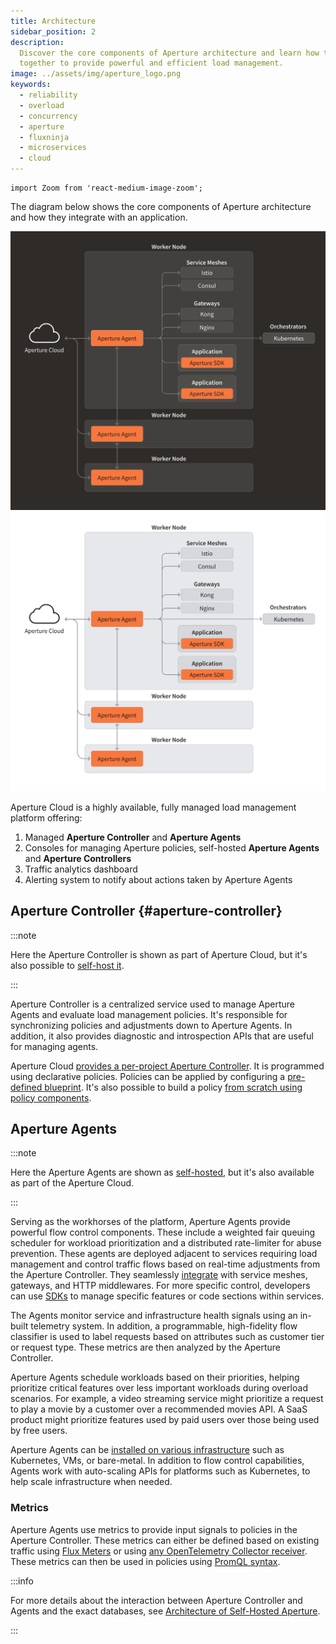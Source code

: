 ```yaml
---
title: Architecture
sidebar_position: 2
description:
  Discover the core components of Aperture architecture and learn how they work
  together to provide powerful and efficient load management.
image: ../assets/img/aperture_logo.png
keywords:
  - reliability
  - overload
  - concurrency
  - aperture
  - fluxninja
  - microservices
  - cloud
---
```


```mdx-code-block
import Zoom from 'react-medium-image-zoom';
```

The diagram below shows the core components of Aperture architecture and how
they integrate with an application.

![Aperture Architecture (dark)](../assets/img/aperture-architecture-dark.svg#gh-dark-mode-only)
![Aperture Architecture (light)](../assets/img/aperture-architecture-light.svg#gh-light-mode-only)

Aperture Cloud is a highly available, fully managed load management platform
offering:

1. Managed **Aperture Controller** and **Aperture Agents**
2. Consoles for managing Aperture policies, self-hosted **Aperture Agents** and
   **Aperture Controllers**
3. Traffic analytics dashboard
4. Alerting system to notify about actions taken by Aperture Agents

## Aperture Controller {#aperture-controller}

:::note

Here the Aperture Controller is shown as part of Aperture Cloud, but it's also
possible to [self-host it][self-hosting].

:::

Aperture Controller is a centralized service used to manage Aperture Agents and
evaluate load management policies. It's responsible for synchronizing policies
and adjustments down to Aperture Agents. In addition, it also provides
diagnostic and introspection APIs that are useful for managing agents.

Aperture Cloud [provides a per-project Aperture
Controller][aperture-cloud-controller]. It is programmed using declarative
policies. Policies can be applied by configuring a [pre-defined
blueprint][guides]. It's also possible to build a policy [from scratch using
policy components][policy].

## Aperture Agents

:::note

Here the Aperture Agents are shown as [self-hosted][self-hosting], but it's also
available as part of the Aperture Cloud.

:::

Serving as the workhorses of the platform, Aperture Agents provide powerful flow
control components. These include a weighted fair queuing scheduler for workload
prioritization and a distributed rate-limiter for abuse prevention. These agents
are deployed adjacent to services requiring load management and control traffic
flows based on real-time adjustments from the Aperture Controller. They
seamlessly [integrate][integrations] with service meshes, gateways, and HTTP
middlewares. For more specific control, developers can use [SDKs][sdks] to
manage specific features or code sections within services.

The Agents monitor service and infrastructure health signals using an in-built
telemetry system. In addition, a programmable, high-fidelity flow classifier is
used to label requests based on attributes such as customer tier or request
type. These metrics are then analyzed by the Aperture Controller.

Aperture Agents schedule workloads based on their priorities, helping prioritize
critical features over less important workloads during overload scenarios. For
example, a video streaming service might prioritize a request to play a movie by
a customer over a recommended movies API. A SaaS product might prioritize
features used by paid users over those being used by free users.

Aperture Agents can be [installed on various infrastructure][install-agents]
such as Kubernetes, VMs, or bare-metal. In addition to flow control
capabilities, Agents work with auto-scaling APIs for platforms such as
Kubernetes, to help scale infrastructure when needed.

### Metrics

Aperture Agents use metrics to provide input signals to policies in the Aperture
Controller. These metrics can either be defined based on existing traffic using
[Flux Meters](/concepts/flux-meter.md) or using [any OpenTelemetry Collector
receiver][metrics]. These metrics can then be used in policies using [PromQL
syntax][promql-syntax].

:::info

For more details about the interaction between Aperture Controller and Agents
and the exact databases, see [Architecture of Self-Hosted
Aperture][architecture-self-hosted].

:::

[aperture-cloud-controller]: /reference/fluxninja.md#cloud-controller
[architecture-self-hosted]: /self-hosting/architecture.md
[guides]: /guides/guides.md
[policy]: /concepts/advanced/policy.md
[integrations]: /self-hosting/integrations/integrations.md
[sdks]: /sdk/sdk.md
[metrics]: /self-hosting/integrations/metrics/metrics.md
[install-agents]: /self-hosting/agent/agent.md
[self-hosting]: /self-hosting/self-hosting.md
[promql-syntax]: https://prometheus.io/docs/prometheus/latest/querying/basics/
